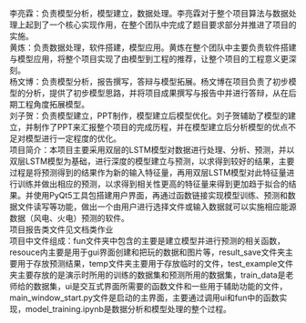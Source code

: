 李亮霖：负责模型分析，模型建立，数据处理。李亮霖对于整个项目算法与数据处理上起到了一个核心实现作用，在整个团队中完成了题目要求部分并推进了项目的实施。  
黄炼：负责数据处理，软件搭建，模型应用。黄炼在整个团队中主要负责软件搭建与模型应用，将整个项目实现了由模型到工程的推荐，让整个项目的工程意义更深刻。  
杨文博：负责模型分析，报告撰写，答辩与模型拓展。杨文博在项目负责了初步模型的分析，提供了初步模型思路，并将项目成果撰写与报告中并进行答辩，从在后期工程角度拓展模型。  
刘子贺：负责模型建立，PPT制作，模型建立后模型优化。刘子贺辅助了模型的建立，并制作了PPT来汇报整个项目的完成历程，并在模型建立后分析模型的优点不足对模型进行一定程度的优化。  
项目简介：本项目主要采用双层的LSTM模型对数据进行处理、分析、预测，并以双层LSTM模型为基础，进行深度的模型建立与预测，以求得到较好的结果，主要过程是将预测得到的结果作为新的输入特征量，再用双层LSTM模型对此特征量进行训练并做出相应的预测，以求得到相关性更高的特征量来得到更加趋于拟合的结果。并使用PyQt5工具包搭建用户界面，再通过函数链接实现模型训练、预测和数据文件读写等功能，做出一个由用户进行选择文件或输入数据就可以实施相应能源数据（风电、火电）预测的软件。  
项目报告类文件见文档类作业  
项目中文件组成：fun文件夹中包含的主要是建立模型并进行预测的相关函数，resouce内主要是用于gui界面创建和把玩的数据和图片等，result_save文件夹主要用于存放预测结果，temp文件夹主要用于存放临时的文件，test_example文件夹主要存放的是演示时所用的训练的数据集和预测所用的数据集，train_data是老师给的数据集，ui是交互式界面所需要的函数文件和一些用于辅助功能的文件，main_window_start.py文件是启动的主界面，主要通过调用ui和fun中的函数实现，model_training.ipynb是数据分析和模型处理的整个过程。  
